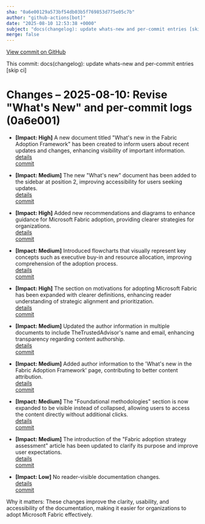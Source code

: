 ```yaml
---
sha: "0a6e00129a573bf54db03b5f769853d775e05c7b"
author: "github-actions[bot]"
date: "2025-08-10 12:53:38 +0000"
subject: "docs(changelog): update whats-new and per-commit entries [skip ci]"
merge: false
---
```


[View commit on GitHub](https://github.com/TheTrustedAdvisor/FabricAdoptionFramework/commit/0a6e00129a573bf54db03b5f769853d775e05c7b)

This commit: docs(changelog): update whats-new and per-commit entries [skip ci]

# Changes – 2025-08-10: Revise "What's New" and per-commit logs (0a6e001)

- **[Impact: High]** A new document titled "What's new in the Fabric Adoption Framework" has been created to inform users about recent updates and changes, enhancing visibility of important information.  
  [details](/docs/about/changes/2025-08-09-whats-new)  
  [commit](https://github.com/TheTrustedAdvisor/FabricAdoptionFramework/commit/24362e019e0518b6f1f3fc1feac74cff0e08d126)

- **[Impact: Medium]** The new "What's new" document has been added to the sidebar at position 2, improving accessibility for users seeking updates.  
  [details](/docs/about/changes/2025-08-09-whats-new)  
  [commit](https://github.com/TheTrustedAdvisor/FabricAdoptionFramework/commit/24362e019e0518b6f1f3fc1feac74cff0e08d126)

- **[Impact: High]** Added new recommendations and diagrams to enhance guidance for Microsoft Fabric adoption, providing clearer strategies for organizations.  
  [details](/docs/about/changes/2025-08-10-0a84951d9496dd0c88df104e4ba3af94339835e1)  
  [commit](https://github.com/TheTrustedAdvisor/FabricAdoptionFramework/commit/0a84951d9496dd0c88df104e4ba3af94339835e1)

- **[Impact: Medium]** Introduced flowcharts that visually represent key concepts such as executive buy-in and resource allocation, improving comprehension of the adoption process.  
  [details](/docs/about/changes/2025-08-10-0a84951d9496dd0c88df104e4ba3af94339835e1)  
  [commit](https://github.com/TheTrustedAdvisor/FabricAdoptionFramework/commit/0a84951d9496dd0c88df104e4ba3af94339835e1)

- **[Impact: High]** The section on motivations for adopting Microsoft Fabric has been expanded with clearer definitions, enhancing reader understanding of strategic alignment and prioritization.  
  [details](/docs/about/changes/2025-08-10-determine-your-motivations)  
  [commit](https://github.com/TheTrustedAdvisor/FabricAdoptionFramework/commit/800b2396570d7f1d0ea231b470a4df5896ea75f1)

- **[Impact: Medium]** Updated the author information in multiple documents to include TheTrustedAdvisor's name and email, enhancing transparency regarding content authorship.  
  [details](/docs/about/changes/2025-08-10-update-authors)  
  [commit](https://github.com/TheTrustedAdvisor/FabricAdoptionFramework/commit/5ad99f0e11c724e6357cb1838262d6941d3c0a3d)

- **[Impact: Medium]** Added author information to the 'What's new in the Fabric Adoption Framework' page, contributing to better content attribution.  
  [details](/docs/about/changes/2025-08-10-update-authors)  
  [commit](https://github.com/TheTrustedAdvisor/FabricAdoptionFramework/commit/5ad99f0e11c724e6357cb1838262d6941d3c0a3d)

- **[Impact: Medium]** The "Foundational methodologies" section is now expanded to be visible instead of collapsed, allowing users to access the content directly without additional clicks.  
  [details](/docs/about/changes/2025-08-08-foundational-methodologies)  
  [commit](https://github.com/TheTrustedAdvisor/FabricAdoptionFramework/commit/fc0fe9f3d1918a5af674a7dcfdf7c28557551bf4)

- **[Impact: Medium]** The introduction of the "Fabric adoption strategy assessment" article has been updated to clarify its purpose and improve user expectations.  
  [details](/docs/about/changes/2025-08-10-580f873)  
  [commit](https://github.com/TheTrustedAdvisor/FabricAdoptionFramework/commit/3e580b8643072e4005ae27e535cf1216e2cd52b8)

- **[Impact: Low]** No reader-visible documentation changes.  
  [details](/docs/about/changes/2025-08-09-3e97123c3255e75fe6537c5b11279698ae2b6d4b)  
  [commit](https://github.com/TheTrustedAdvisor/FabricAdoptionFramework/commit/3e97123c3255e75fe6537c5b11279698ae2b6d4b)

Why it matters: These changes improve the clarity, usability, and accessibility of the documentation, making it easier for organizations to adopt Microsoft Fabric effectively.
